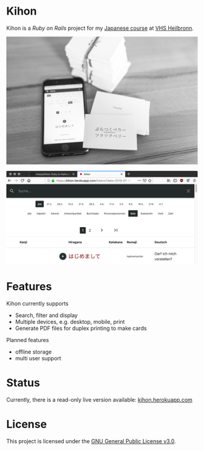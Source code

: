 # Kihon

Kihon is a *Ruby on Rails* project for my [Japanese course](https://www.vhs-heilbronn.de/programm/nr/K410A110/bereich/details/) at [VHS Heilbronn](https://vhs-heilbronn.de).

![Kihon cards](https://github.com/rhasqx/kihon/blob/master/kihon.jpg)

![Kihon screenshot](https://github.com/rhasqx/kihon/blob/master/kihon.png)

# Features

Kihon currently supports

- Search, filter and display
- Multiple devices, e.g. desktop, mobile, print
- Generate PDF files for duplex printing to make cards

Planned features

- offline storage
- multi user support

# Status

Currently, there is a read-only live version available: [kihon.herokuapp.com](https://kihon.herokuapp.com)

# License

This project is licensed under the [GNU General Public License v3.0](LICENSE).
